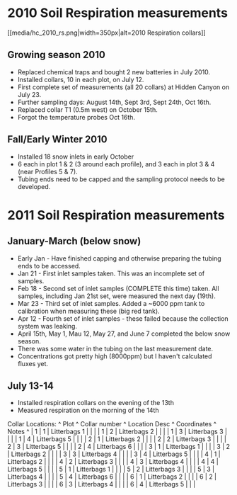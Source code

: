 # 2010 Soil Respiration measurements

[[media/hc_2010_rs.png|width=350px|alt=2010 Respiration collars]]

## Growing season 2010

* Replaced chemical traps and bought 2 new batteries in July 2010.
* Installed collars, 10 in each plot, on July 12.
* First complete set of measurements (all 20 collars) at Hidden Canyon on July 23.
* Further sampling days: August 14th, Sept 3rd, Sept 24th, Oct 16th.
* Replaced collar T1 (0.5m west) on October 15th.
* Forgot the temperature probes Oct 16th.

## Fall/Early Winter 2010

* Installed 18 snow inlets in early October
* 6 each in plot 1 & 2 (3 around each profile), and 3 each in plot 3 & 4 (near Profiles 5 & 7).
* Tubing ends need to be capped and the sampling protocol needs to be developed.

# 2011 Soil Respiration measurements

## January-March (below snow)

* Early Jan - Have finished capping and otherwise preparing the tubing ends to be accessed.
* Jan 21 - First inlet samples taken. This was an incomplete set of samples.
* Feb 18 - Second set of inlet samples (COMPLETE this time) taken. All samples, including Jan 21st set, were measured the next day (19th).
* Mar 23 - Third set of inlet samples. Added a ~6000 ppm tank to calibration when measuring these (big red tank).
* Apr 12 - Fourth set of inlet samples - these failed because the collection system was leaking.
* April 15th, May 1, Mau 12, May 27, and June 7 completed the below snow season.
* There was some water in the tubing on the last measurement date.
* Concentrations got pretty high (8000ppm) but I haven't calculated fluxes yet.

## July 13-14

* Installed respiration collars on the evening of the 13th
* Measured respiration on the morning of the 14th

Collar Locations: \^ Plot \^ Collar number \^ Location Desc \^
Coordinates \^ Notes \^ | 1 | 1 | Litterbags 1 | | | | 1 | 2 |
Litterbags 2 | | | | 1 | 3 | Litterbags 3 | | | | 1 | 4 | Litterbags 5 |
| | | 2 | 1 | Litterbags 2 | | | | 2 | 2 | Litterbags 3 | | | | 2 | 3 |
Litterbags 5 | | | | 2 | 4 | Litterbags 6 | | | | 3 | 1 | Litterbags 1 |
| | | 3 | 2 | Litterbags 2 | | | | 3 | 3 | Litterbags 4 | | | | 3 | 4 |
Litterbags 5 | | | | 4 | 1 | Litterbags 2 | | | | 4 | 2 | Litterbags 3 |
| | | 4 | 3 | Litterbags 4 | | | | 4 | 4 | Litterbags 5 | | | | 5 | 1 |
Litterbags 1 | | | | 5 | 2 | Litterbags 3 | | | | 5 | 3 | Litterbags 4 |
| | | 5 | 4 | Litterbags 6 | | | | 6 | 1 | Litterbags 2 | | | | 6 | 2 |
Litterbags 3 | | | | 6 | 3 | Litterbags 4 | | | | 6 | 4 | Litterbags 5 |
| |
